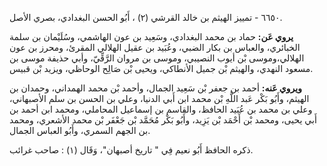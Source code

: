 ٦٦٥٠ - تمييز الهيثم بن خالد القرشي (٢) ، أَبُو الحسن البغدادي، بصري الأصل.

**يروي عَن:** حماد بن محمد البغدادي، وسَعِيد بن عون الهاشمي، وسُلَيْمان بن سلمة الخبائري، والعباس بن بكار الضبي، وعُبَيد بن عقيل الهلالي المقرئ، ومحرز بن عون الهلالي،وموسى بْن أيوب النصيبي، وموسى بن مروان الرَّقِّيّ، وأبي حذيفة موسى بن مسعود النهدي، والهيثم بْن جميل الأنطاكي، ويحيى بْن صَالِح الوحاظي، ويزيد بْن قبيس.

**ويروي عَنه:** أحمد بن جعفر بْن سَعِيد الجمال، وأحمد بْن محمد الهمداني، وحمدان بن الهيثم، وأَبُو بَكْر عَبد اللَّهِ بْن محمد ابن أَبي الدنيا، وعلي بن الحسن بن سلم الأصبهاني، وعلي بن محمد بن عُبَيد الحافظ، والقاسم بن إسماعيل المحاملي، ومحمد ابن أحمد بن أَبي يحيى، ومحمد بْن أَحْمَد بْن يَزِيد، وأَبُو بَكْر مُحَمَّد بْن جَعْفَر بْن محمد الأشعري، ومحمد بن الجهم السمري، وأَبُو العباس الجمال.

ذكره الحافظ أَبُو نعيم فِي " تاريخ أصبهان"، وَقَال (١) : صاحب غرائب.